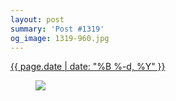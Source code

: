 ```yaml
---
layout: post
summary: 'Post #1319'
og_image: 1319-960.jpg
---
```


<p>
 <time>
  <a href="/1319">
   {{ page.date | date: "%B %-d, %Y" }}
  </a>
 </time>
 <a href="/1319">
  <figure data-taken="3/15/2021">
   <img sizes="(min-width: 700px) 50vw, calc(100vw - 2rem)" src="{{ site.assets_url }}/1319-480.jpg" srcset="{{ site.assets_url }}/1319-240.jpg 240w, {{ site.assets_url }}/1319-480.jpg 480w, {{ site.assets_url }}/1319-720.jpg 720w, {{ site.assets_url }}/1319-960.jpg 960w"/>
  </figure>
 </a>
</p>
